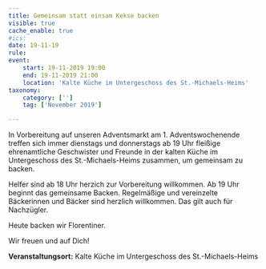 ```yaml
---
title: Gemeinsam statt einsam Kekse backen
visible: true
cache_enable: true
#ics: 
date: 19-11-19
rule: 
event:
	start: 19-11-2019 19:00
	end: 19-11-2019 21:00
	location: 'Kalte Küche im Untergeschoss des St.-Michaels-Heims'
taxonomy:
	category: ['']
	tag: ['November 2019']

---
```

In Vorbereitung auf unseren Adventsmarkt am 1. Adventswochenende treffen sich immer dienstags und donnerstags ab 19 Uhr fleißige ehrenamtliche Geschwister und Freunde in der kalten Küche im Untergeschoss des St.-Michaels-Heims zusammen, um gemeinsam zu backen.

Helfer sind ab 18 Uhr herzich zur Vorbereitung willkommen. Ab 19 Uhr beginnt das gemeinsame Backen. Regelmäßige und vereinzelte Bäckerinnen und Bäcker sind herzlich willkommen. Das gilt auch für Nachzügler.

Heute backen wir Florentiner.

Wir freuen und auf Dich!


**Veranstaltungsort:** Kalte Küche im Untergeschoss des St.-Michaels-Heims


